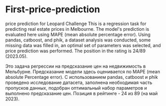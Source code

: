 # First-price-prediction
price prediction for Leopard Challenge
This is a regression task for predicting real estate prices in Melbourne. The model's prediction is evaluated here using MAPE (mean absolute percentage error). Using pandas, catboost, and phik, a dataset analysis was conducted, some missing data was filled in, an optimal set of parameters was selected, and price prediction was performed. The position in the rating is 24/89 (2023.05).

Это задача регрессии на предсказание цен на недвижимость в Мельбурне. Предсказание модели здесь оценивается по MAPE (mean absolute Percentage error). С использованием pandas, catboost и phik проведено исследование датасета, заполнена необходимая часть пропусков данных, подобран оптимальный набор параметров и выполнено предсказание цен. Позиция в рейтинге - 24 из 89 (на май 2023).

